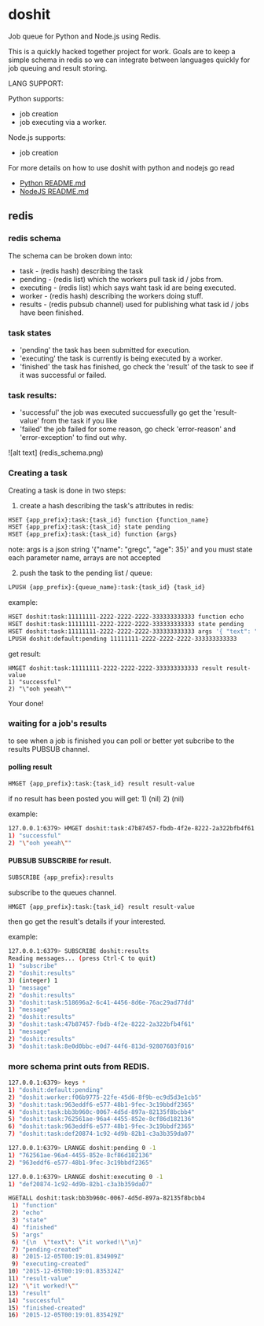# doshit
Job queue for Python and Node.js using Redis.

This is a quickly hacked together project for work. Goals are to keep a simple schema in redis so we can integrate between languages quickly for job queuing and result storing.

LANG SUPPORT:

Python supports:
* job creation
* job executing via a worker.

Node.js supports:
* job creation

For more details on how to use doshit with python and nodejs go read
* [Python README.md](/python-doshit/README.md)
* [NodeJS README.md](/nodejs-doshit/README.md)

## redis

### redis schema

The schema can be broken down into:

* task       - (redis hash) describing the task
* pending    - (redis list) which the workers pull task id / jobs from.
* executing  - (redis list) which says waht task id are being executed.
* worker     - (redis hash) describing the workers doing stuff.
* results    - (redis pubsub channel) used for publishing what task id / jobs have been finished.

### task states

* 'pending'   the task has been submitted for execution.
* 'executing' the task is currently is being executed by a worker.
* 'finished'  the task has finished, go check the 'result' of the task to see if it was successful or failed.

### task results:

* 'successful'  the job was executed succuessfully go get the 'result-value' from the task if you like
* 'failed'      the job failed for some reason, go check 'error-reason' and 'error-exception' to find out why.

![alt text] (redis_schema.png)

### Creating a task

Creating a task is done in two steps:

1) create a hash describing the task's attributes in redis:

``` bash
HSET {app_prefix}:task:{task_id} function {function_name}
HSET {app_prefix}:task:{task_id} state pending
HSET {app_prefix}:task:{task_id} function {args}
```

note: args is a json string '{"name": "gregc", "age": 35}' and you must state each parameter name, arrays are not accepted

2) push the task to the pending list / queue:

``` bash
LPUSH {app_prefix}:{queue_name}:task:{task_id} {task_id}
```
example:
``` bash
HSET doshit:task:11111111-2222-2222-2222-333333333333 function echo
HSET doshit:task:11111111-2222-2222-2222-333333333333 state pending
HSET doshit:task:11111111-2222-2222-2222-333333333333 args '{ "text": "ooh yeeah" }'
LPUSH doshit:default:pending 11111111-2222-2222-2222-333333333333
```
get result:
```
HMGET doshit:task:11111111-2222-2222-2222-333333333333 result result-value
1) "successful"
2) "\"ooh yeeah\""
```

Your done!

### waiting for a job's results

to see when a job is finished you can poll or better yet subcribe to the results PUBSUB channel.

#### polling result

``` bash
HMGET {app_prefix}:task:{task_id} result result-value
```
if no result has been posted you will get: 1) (nil) 2) (nil)

example:
``` bash
127.0.0.1:6379> HMGET doshit:task:47b87457-fbdb-4f2e-8222-2a322bfb4f61 result result-value
1) "successful"
2) "\"ooh yeeah\""
```

#### PUBSUB SUBSCRIBE for result.

``` bash
SUBSCRIBE {app_prefix}:results
```
subscribe to the queues channel.

``` bash
HMGET {app_prefix}:task:{task_id} result result-value
```
then go get the result's details if your interested.

example:
``` bash
127.0.0.1:6379> SUBSCRIBE doshit:results
Reading messages... (press Ctrl-C to quit)
1) "subscribe"
2) "doshit:results"
3) (integer) 1
1) "message"
2) "doshit:results"
3) "doshit:task:518696a2-6c41-4456-8d6e-76ac29ad77dd"
1) "message"
2) "doshit:results"
3) "doshit:task:47b87457-fbdb-4f2e-8222-2a322bfb4f61"
1) "message"
2) "doshit:results"
3) "doshit:task:8e0d0bbc-e0d7-44f6-813d-92807603f016"
```

### more schema print outs from REDIS.

``` bash
127.0.0.1:6379> keys *
1) "doshit:default:pending"
2) "doshit:worker:f06b9775-22fe-45d6-8f9b-ec9d5d3e1cb5"
3) "doshit:task:963eddf6-e577-48b1-9fec-3c19bbdf2365"
4) "doshit:task:bb3b960c-0067-4d5d-897a-82135f8bcbb4"
5) "doshit:task:762561ae-96a4-4455-852e-8cf86d182136"
6) "doshit:task:963eddf6-e577-48b1-9fec-3c19bbdf2365"
7) "doshit:task:def20874-1c92-4d9b-82b1-c3a3b359da07"
```

``` bash
127.0.0.1:6379> LRANGE doshit:pending 0 -1
1) "762561ae-96a4-4455-852e-8cf86d182136"
2) "963eddf6-e577-48b1-9fec-3c19bbdf2365"
```

``` bash
127.0.0.1:6379> LRANGE doshit:executing 0 -1
1) "def20874-1c92-4d9b-82b1-c3a3b359da07"
```

``` bash
HGETALL doshit:task:bb3b960c-0067-4d5d-897a-82135f8bcbb4
 1) "function"
 2) "echo"
 3) "state"
 4) "finished"
 5) "args"
 6) "{\n  \"text\": \"it worked!\"\n}"
 7) "pending-created"
 8) "2015-12-05T00:19:01.834909Z"
 9) "executing-created"
10) "2015-12-05T00:19:01.835324Z"
11) "result-value"
12) "\"it worked!\""
13) "result"
14) "successful"
15) "finished-created"
16) "2015-12-05T00:19:01.835429Z"
```
